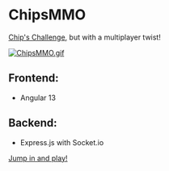 # ChipsMMO

[Chip's Challenge,](https://en.wikipedia.org/wiki/Chip%27s_Challenge) but with a multiplayer twist!

[![ChipsMMO.gif](https://i.postimg.cc/hPtyywLT/ChipsMMO.gif)](https://postimg.cc/7bjnbKQZ)

## Frontend:

- Angular 13

## Backend:

- Express.js with Socket.io

[Jump in and play!](https://www.chipsmmo.cc/)
